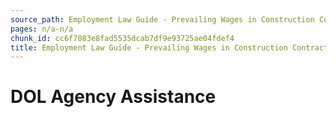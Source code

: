 ```yaml
---
source_path: Employment Law Guide - Prevailing Wages in Construction Contracts.md
pages: n/a-n/a
chunk_id: cc6f7083e8fad5535dcab7df9e93725ae04fdef4
title: Employment Law Guide - Prevailing Wages in Construction Contracts
---
```

# DOL Agency Assistance
